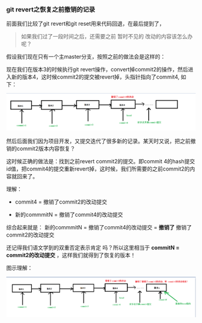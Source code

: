 ### git revert之恢复之前撤销的记录

前面我们比较了git revert和git reset用来代码回退，在最后提到了，

>  如果我们过了一段时间之后，还需要之前 暂时不见的 改动的内容该怎么办呢？

假设我们现在只有一个主master分支，按照之前的做法会是这样的：

现在我们在版本3的时候执行git revert操作，convert掉commit2的操作，然后进入新的版本4，这时候commit2的提交被revert掉，头指针指向了commit4, 如下：

![提交记录1](./2022-4-11/1.png)

然后后面我们因为项目开发，又提交迭代了很多新的记录。某天时又说，把之前撤销的commit2版本内容恢复？

这时候正确的做法是：找到之前revert commit2的提交。即commit 4的hash提交id值，把commit4的提交重新revert掉，这时候，我们所需要的之前commit2的内容就回来了。

理解：

* commit4  =  撤销了commit2的改动提交

* 新的commmitN = 撤销了commit4的改动提交

综合起来就是： 新的commmitN = 撤销了commit4的改动提交 = **撤销了** 撤销了commit2的改动提交

还记得我们语文学到的双重否定表示肯定 吗？所以这里相当于 **commitN = commit2的改动提交** ，这样我们就得到了恢复的版本！

图示理解：

![提交记录2](./2022-4-11/2.png)

<Valine />


